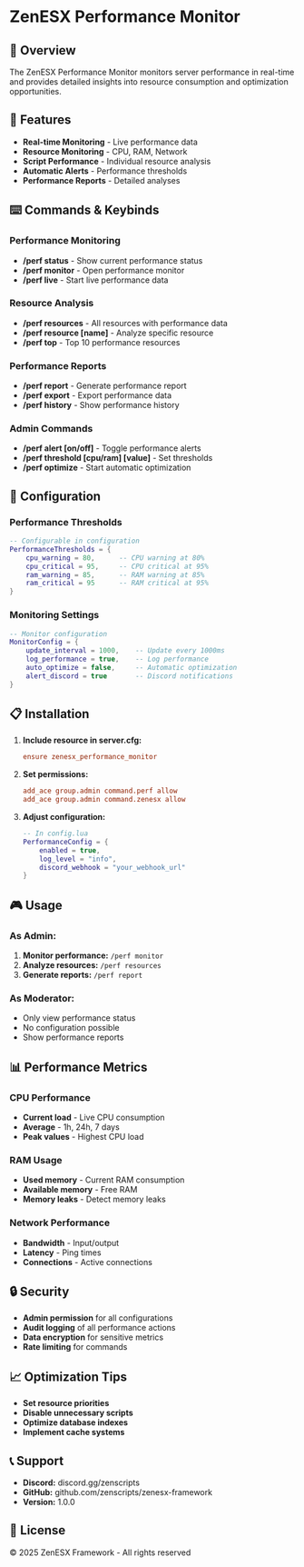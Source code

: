 # ZenESX Performance Monitor

## 🎯 Overview
The ZenESX Performance Monitor monitors server performance in real-time and provides detailed insights into resource consumption and optimization opportunities.

## 🚀 Features
- **Real-time Monitoring** - Live performance data
- **Resource Monitoring** - CPU, RAM, Network
- **Script Performance** - Individual resource analysis
- **Automatic Alerts** - Performance thresholds
- **Performance Reports** - Detailed analyses

## ⌨️ Commands & Keybinds

### **Performance Monitoring**
- **/perf status** - Show current performance status
- **/perf monitor** - Open performance monitor
- **/perf live** - Start live performance data

### **Resource Analysis**
- **/perf resources** - All resources with performance data
- **/perf resource [name]** - Analyze specific resource
- **/perf top** - Top 10 performance resources

### **Performance Reports**
- **/perf report** - Generate performance report
- **/perf export** - Export performance data
- **/perf history** - Show performance history

### **Admin Commands**
- **/perf alert [on/off]** - Toggle performance alerts
- **/perf threshold [cpu/ram] [value]** - Set thresholds
- **/perf optimize** - Start automatic optimization

## 🔧 Configuration

### **Performance Thresholds**
```lua
-- Configurable in configuration
PerformanceThresholds = {
    cpu_warning = 80,      -- CPU warning at 80%
    cpu_critical = 95,     -- CPU critical at 95%
    ram_warning = 85,      -- RAM warning at 85%
    ram_critical = 95      -- RAM critical at 95%
}
```

### **Monitoring Settings**
```lua
-- Monitor configuration
MonitorConfig = {
    update_interval = 1000,    -- Update every 1000ms
    log_performance = true,    -- Log performance
    auto_optimize = false,     -- Automatic optimization
    alert_discord = true       -- Discord notifications
}
```

## 📋 Installation
1. **Include resource in server.cfg:**
   ```cfg
   ensure zenesx_performance_monitor
   ```

2. **Set permissions:**
   ```cfg
   add_ace group.admin command.perf allow
   add_ace group.admin command.zenesx allow
   ```

3. **Adjust configuration:**
   ```lua
   -- In config.lua
   PerformanceConfig = {
       enabled = true,
       log_level = "info",
       discord_webhook = "your_webhook_url"
   }
   ```

## 🎮 Usage

### **As Admin:**
1. **Monitor performance:** `/perf monitor`
2. **Analyze resources:** `/perf resources`
3. **Generate reports:** `/perf report`

### **As Moderator:**
- Only view performance status
- No configuration possible
- Show performance reports

## 📊 Performance Metrics

### **CPU Performance**
- **Current load** - Live CPU consumption
- **Average** - 1h, 24h, 7 days
- **Peak values** - Highest CPU load

### **RAM Usage**
- **Used memory** - Current RAM consumption
- **Available memory** - Free RAM
- **Memory leaks** - Detect memory leaks

### **Network Performance**
- **Bandwidth** - Input/output
- **Latency** - Ping times
- **Connections** - Active connections

## 🔒 Security
- **Admin permission** for all configurations
- **Audit logging** of all performance actions
- **Data encryption** for sensitive metrics
- **Rate limiting** for commands

## 📈 Optimization Tips
- **Set resource priorities**
- **Disable unnecessary scripts**
- **Optimize database indexes**
- **Implement cache systems**

## 📞 Support
- **Discord:** discord.gg/zenscripts
- **GitHub:** github.com/zenscripts/zenesx-framework
- **Version:** 1.0.0

## 📄 License
© 2025 ZenESX Framework - All rights reserved

